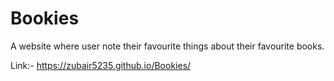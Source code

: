 # Bookies

A website where user note their favourite things about their favourite books.

Link:- https://zubair5235.github.io/Bookies/
